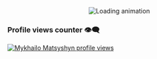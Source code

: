 <p align="center">
  <img src="https://media.tenor.com/Z6gmDPeM6dgAAAAM/dance-moves.gif" alt="Loading animation" />
</p>

### **Profile views counter 👁️‍🗨️**
[![Mykhailo Matsyshyn profile views](https://u8views.com/api/v1/github/profiles/132977585/views/day-week-month-total-count.svg)](https://u8views.com/github/MykhailoMatsyshyn)
